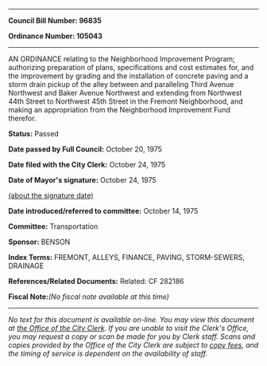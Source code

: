 

********

**Council Bill Number: 96835**
   
**Ordinance Number: 105043**
********

 AN ORDINANCE relating to the Neighborhood Improvement Program; authorizing preparation of plans, specifications and cost estimates for, and the improvement by grading and the installation of concrete paving and a storm drain pickup of the alley between and paralleling Third Avenue Northwest and Baker Avenue Northwest and extending from Northwest 44th Street to Northwest 45th Street in the Fremont Neighborhood, and making an appropriation from the Neighborhood Improvement Fund therefor.

**Status:** Passed
   
**Date passed by Full Council:** October 20, 1975
   
**Date filed with the City Clerk:** October 24, 1975
   
**Date of Mayor's signature:** October 24, 1975
   
[(about the signature date)](/~public/approvaldate.htm)
   
   
   
**Date introduced/referred to committee:** October 14, 1975
   
**Committee:** Transportation
   
**Sponsor:** BENSON
   
   
**Index Terms:** FREMONT, ALLEYS, FINANCE, PAVING, STORM-SEWERS, DRAINAGE

**References/Related Documents:** Related: CF 282186

**Fiscal Note:**_(No fiscal note available at this time)_
********

_No text for this document is available on-line. You may view this document at [the Office of the City Clerk](http://www.seattle.gov/leg/clerk/contactUs.htm). If you are unable to visit the Clerk's Office, you may request a copy or scan be made for you by Clerk staff. Scans and copies provided by the Office of the City Clerk are subject to [copy fees](http://clerk.seattle.gov/~public/clerkfees.htm), and the timing of service is dependent on the availability of staff._

